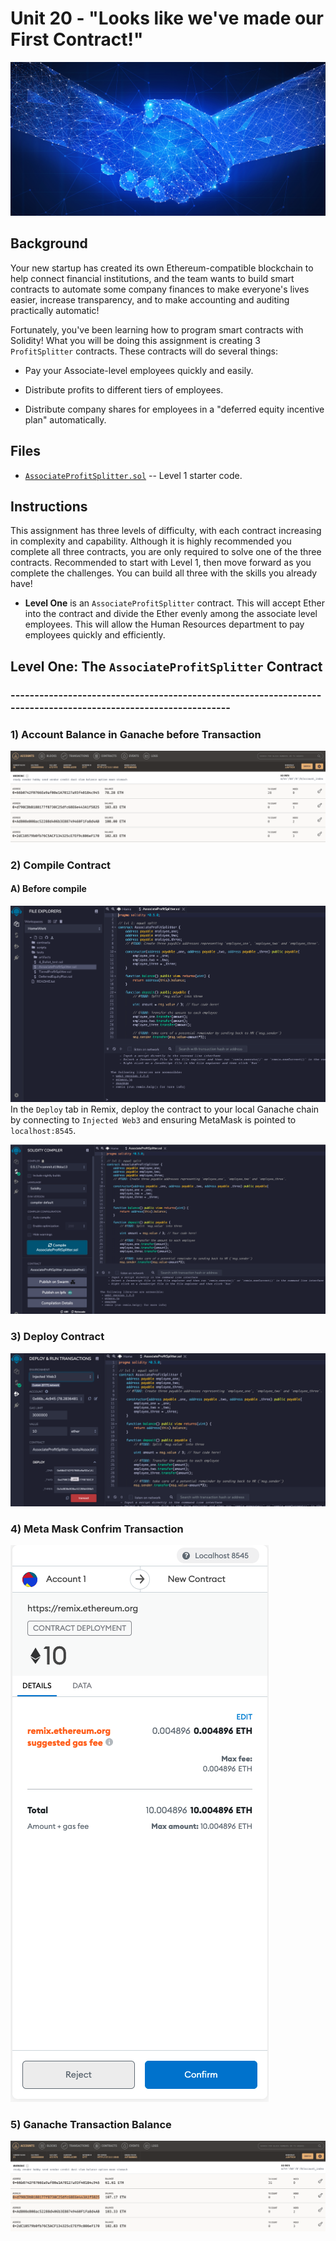 # Unit 20 - "Looks like we've made our First Contract!"

![contract](Images/smart-contract.png)

## Background

Your new startup has created its own Ethereum-compatible blockchain to help connect financial institutions, and the team wants to build smart contracts to automate some company finances to make everyone's lives easier, increase transparency, and to make accounting and auditing practically automatic!

Fortunately, you've been learning how to program smart contracts with Solidity! What you will be doing this assignment is creating 3 `ProfitSplitter` contracts. These contracts will do several things:

* Pay your Associate-level employees quickly and easily.

* Distribute profits to different tiers of employees.

* Distribute company shares for employees in a "deferred equity incentive plan" automatically.

## Files

* [`AssociateProfitSplitter.sol`](Starter-Code/AssociateProfitSplitter.sol) -- Level 1 starter code.


## Instructions

This assignment has three levels of difficulty, with each contract increasing in complexity and capability. Although it is highly recommended you complete all three contracts, you are only required to solve one of the three contracts. Recommended to start with Level 1, then move forward as you complete the challenges. You can build all three with the skills you already have!

* **Level One** is an `AssociateProfitSplitter` contract. This will accept Ether into the contract and divide the Ether evenly among the associate level employees. This will allow the Human Resources department to pay employees quickly and efficiently.


##            Level One: The `AssociateProfitSplitter` Contract
### ---------------------------------------------------------------------------------------------------------------

### 1) Account Balance in Ganache before Transaction

![Ganache Before](Images/01_Ass_Ganache_before.png)


### 2) Compile Contract

#### A) Before compile
![Ganache Before](Images/02_Ass_Solidity_before.png)
In the `Deploy` tab in Remix, deploy the contract to your local Ganache chain by connecting to `Injected Web3` and ensuring MetaMask is pointed to `localhost:8545`.

![Remix Testing](Images/03_Ass_Compile.png)

### 3) Deploy Contract

![Remix Testing](Images/04_Ass_DeployBeforeRun.png)

### 4) Meta Mask Confrim Transaction

![Remix Testing](Images/05_Ass_Metamask.png)

### 5) Ganache Transaction Balance

![Remix Testing](Images/07_Ass_Ganache_After.png)


